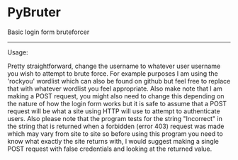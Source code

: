 # PyBruter
Basic login form bruteforcer 
***********************************************************
Usage:

Pretty straightforward, change the username to whatever user username you wish to attempt to brute force. For example purposes I am using the 'rockyou' wordlist which can also be found on github but feel free to replace that with whatever wordlist you feel appropriate. Also make note that I am making a POST request, you might also need to change this depending on the nature of how the login form works but it is safe to assume that a POST request will be what a site using HTTP will use to attempt to authenticate users. Also please note that the program tests for the string "Incorrect" in the string that is returned when a forbidden (error 403) request was made which may vary from site to site so before using this program you need to know what exactly the site returns with, I would suggest making a single POST request with false credentials and looking at the returned value. 

